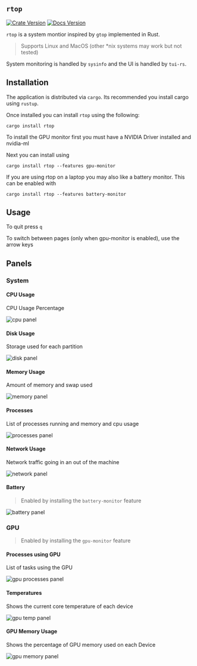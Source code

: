 ## ```rtop```

[![Crate Version](https://img.shields.io/crates/v/rtop.svg)](https://crates.io/crates/rtop)
[![Docs Version](https://docs.rs/rtop/badge.svg)](https://docs.rs/crate/rtop)

```rtop``` is a system montior inspired by ```gtop``` implemented in Rust.

> Supports Linux and MacOS (other *nix systems may work but not tested)

System monitoring is handled by ```sysinfo``` and the UI is handled by ```tui-rs```.

## Installation

The application is distributed via `cargo`. Its recommended you install cargo using `rustup`.

Once installed you can install `rtop` using the following:

``` shell
cargo install rtop
```

To install the GPU monitor first you must have a NVIDIA Driver installed and nvidia-ml

Next you can install using 

``` shell
cargo install rtop --features gpu-monitor
```

If you are using rtop on a laptop you may also like a battery monitor. This can be enabled with

``` shell
cargo install rtop --features battery-monitor
```

## Usage

To quit press `q`

To switch between pages (only when gpu-monitor is enabled), use the arrow keys

## Panels

### System 

#### CPU Usage

CPU Usage Percentage

![cpu panel](docs/assets/cpu.png)

#### Disk Usage 

Storage used for each partition

![disk panel](docs/assets/disk.png)

#### Memory Usage

Amount of memory and swap used

![memory panel](docs/assets/Memory.png)

#### Processes 

List of processes running and memory and cpu usage

![processes panel](docs/assets/processes.png)

#### Network Usage

Network traffic going in an out of the machine

![network panel](docs/assets/network.png)

#### Battery

> Enabled by installing the `battery-monitor` feature

![battery panel](docs/assets/battery.png)

### GPU

> Enabled by installing the `gpu-monitor` feature

#### Processes using GPU

List of tasks using the GPU

![gpu processes panel](docs/assets/gpuproc.png)

#### Temperatures

Shows the current core temperature of each device

![gpu temp panel](docs/assets/gpu_temp.png)

#### GPU Memory Usage

Shows the percentage of GPU memory used on each Device 

![gpu memory panel](docs/assets/gpu_mem.png)
